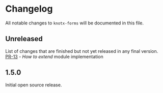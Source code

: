 # Changelog
All notable changes to `knotx-forms` will be documented in this file.

## Unreleased
List of changes that are finished but not yet released in any final version.
[PR-13](https://github.com/Knotx/knotx-forms/pull/13) - _How to extend_ module implementation

## 1.5.0
Initial open source release.
